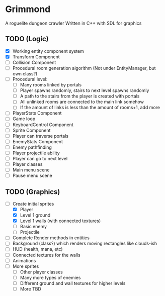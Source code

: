 # Grimmond
A roguelite dungeon crawler
Written in C++ with SDL for graphics

## TODO (Logic)
- [x] Working entity component system
- [x] Transform Component
- [ ] Collision Component
- [ ] Procedural room generation algorithm (Not under EntityManager, but own class?)
- [ ] Procedural level:
  - [ ] Many rooms linked by portals
  - [ ] Player spawns randomly, stairs to next level spawns randomly
  - [ ] A path to the stairs from the player is created with portals
  - [ ] All unlinked rooms are connected to the main link somehow
  - [ ] If the amount of links is less than the amount of rooms+1, add more
- [ ] PlayerStats Component
- [ ] Game loop
- [ ] KeyboardControl Component
- [ ] Sprite Component
- [ ] Player can traverse portals 
- [ ] EnemyStats Component
- [ ] Enemy pathfinding
- [ ] Player projectile ability
- [ ] Player can go to next level
- [ ] Player classes
- [ ] Main menu scene
- [ ] Pause menu scene

## TODO (Graphics)
- [ ] Create initial sprites
  - [x] Player
  - [x] Level 1 ground
  - [x] Level 1 walls (with connected textures)
  - [ ] Basic enemy
  - [ ] Projectile
- [ ] Complete Render methods in entities
- [ ] Background (class?) which renders moving rectangles like clouds-ish
- [ ] HUD (health, mana, etc)
- [ ] Connected textures for the walls
- [ ] Animations
- [ ] More sprites
  - [ ] Other player classes
  - [ ] Many more types of enemies
  - [ ] Different ground and wall textures for higher levels
  - [ ] More TBD